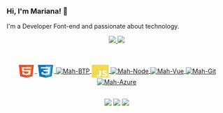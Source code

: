 ### Hi, I'm Mariana! 👋
I'm a Developer Font-end and passionate about technology.

<div align="center">
  <a href="https://github.com/marianamoiolicapelari">
  <img height="180em" src="https://github-readme-stats.vercel.app/api?username=marianamoiolicapelari&show_icons=true&theme=github_dark"/>
  <img height="180em" src="https://github-readme-stats.vercel.app/api/top-langs/?username=marianamoiolicapelari&layout=compact&langs_count=7&theme=github_dark"/>
</div>
  
##  
  
  <div style="display: inline_block" align="center"><br>
  <img align="center" alt="Mah-HTML" height="30" width="40" src="https://raw.githubusercontent.com/devicons/devicon/master/icons/html5/html5-original.svg">
  <img align="center" alt="Mah-CSS" height="30" width="40" src="https://raw.githubusercontent.com/devicons/devicon/master/icons/css3/css3-original.svg">
  <img align="center" alt="Mah-BTP" height="35" width="40" src="https://cdn.jsdelivr.net/gh/devicons/devicon/icons/bootstrap/bootstrap-original.svg">
  <img align="center" alt="Mah-Js" height="30" width="40" src="https://raw.githubusercontent.com/devicons/devicon/master/icons/javascript/javascript-plain.svg">
  <img align="center" alt="Mah-Node" height="30" width="40" src="https://cdn.jsdelivr.net/gh/devicons/devicon/icons/nodejs/nodejs-original.svg">
  <img align="center" alt="Mah-Vue" height="30" width="40" src="https://cdn.jsdelivr.net/gh/devicons/devicon/icons/vuejs/vuejs-original.svg">
  <img align="center" alt="Mah-Git" height="30" width="40" src="https://cdn.jsdelivr.net/gh/devicons/devicon/icons/git/git-original.svg">
  <img align="center" alt="Mah-Azure" height="30" width="40" src="https://cdn.jsdelivr.net/gh/devicons/devicon/icons/azure/azure-original.svg" />
  
  </div>
  
  ##
   
  <div align="center">
  <a href="https://www.linkedin.com/in/mariana-moioli-capelari-28828122a/" target="_blank"><img src="https://img.shields.io/badge/-LinkedIn-%230077B5?style=for-the-badge&logo=linkedin&logoColor=white" target="_blank"></a>    
  <a href = "https://api.whatsapp.com/send/?phone=5519989581006&text&app_absent=0"><img src="https://img.shields.io/badge/WhatsApp-25D366?style=for-the-badge&logo=whatsapp&logoColor=white" target="_blank"></a>      
  <a href = "mailto:marianamoioli@gmail.com"><img src="https://img.shields.io/badge/-Gmail-%23333?style=for-the-badge&logo=gmail&logoColor=white" target="_blank"></a>
  </div>  
